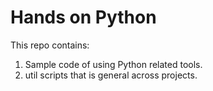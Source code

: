 # Hands on Python

This repo contains:

1. Sample code of using Python related tools.
1. util scripts that is general across projects.

